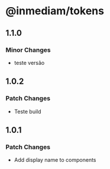 # @inmediam/tokens

## 1.1.0

### Minor Changes

- teste versão

## 1.0.2

### Patch Changes

- Teste build

## 1.0.1

### Patch Changes

- Add display name to components
